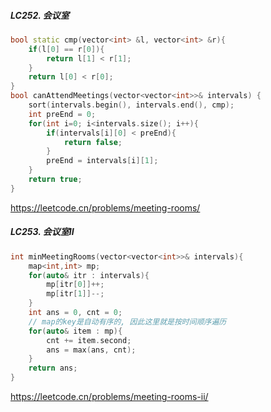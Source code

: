 ##### LC252. 会议室

```CPP
bool static cmp(vector<int> &l, vector<int> &r){
    if(l[0] == r[0]){
        return l[1] < r[1];
    }
    return l[0] < r[0];
}
bool canAttendMeetings(vector<vector<int>>& intervals) {
    sort(intervals.begin(), intervals.end(), cmp);
    int preEnd = 0;
    for(int i=0; i<intervals.size(); i++){
        if(intervals[i][0] < preEnd){
            return false;
        }
        preEnd = intervals[i][1];
    }
    return true;
}
```
https://leetcode.cn/problems/meeting-rooms/


##### LC253. 会议室II
```CPP
int minMeetingRooms(vector<vector<int>>& intervals){
    map<int,int> mp;
    for(auto& itr : intervals){
        mp[itr[0]]++;
        mp[itr[1]]--;
    }
    int ans = 0, cnt = 0;
    // map的key是自动有序的, 因此这里就是按时间顺序遍历
    for(auto& item : mp){
        cnt += item.second;
        ans = max(ans, cnt);
    }
    return ans;
}
```

https://leetcode.cn/problems/meeting-rooms-ii/